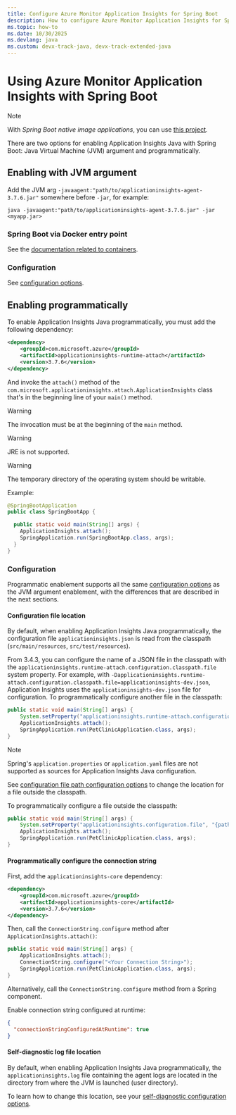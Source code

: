 ```yaml
---
title: Configure Azure Monitor Application Insights for Spring Boot
description: How to configure Azure Monitor Application Insights for Spring Boot applications
ms.topic: how-to
ms.date: 10/30/2025
ms.devlang: java
ms.custom: devx-track-java, devx-track-extended-java
---
```


# Using Azure Monitor Application Insights with Spring Boot

> [!NOTE]
> With _Spring Boot native image applications_, you can use [this project](https://aka.ms/AzMonSpringNative).

There are two options for enabling Application Insights Java with Spring Boot: Java Virtual Machine (JVM) argument and programmatically.

## Enabling with JVM argument 

Add the JVM arg `-javaagent:"path/to/applicationinsights-agent-3.7.6.jar"` somewhere before `-jar`, for example:

```console
java -javaagent:"path/to/applicationinsights-agent-3.7.6.jar" -jar <myapp.jar>
```

### Spring Boot via Docker entry point

See the [documentation related to containers](./java-get-started-supplemental.md).

### Configuration

See [configuration options](./java-standalone-config.md).

## Enabling programmatically

To enable Application Insights Java programmatically, you must add the following dependency:

```xml
<dependency>
    <groupId>com.microsoft.azure</groupId>
    <artifactId>applicationinsights-runtime-attach</artifactId>
    <version>3.7.6</version>
</dependency>
```

And invoke the `attach()` method of the `com.microsoft.applicationinsights.attach.ApplicationInsights` class that's in the beginning line of your `main()` method.

> [!WARNING]
>
> The invocation must be at the beginning of the `main` method.

> [!WARNING]
> 
> JRE is not supported.

> [!WARNING]
>
> The temporary directory of the operating system should be writable.

Example:

```java
@SpringBootApplication
public class SpringBootApp {

  public static void main(String[] args) {
    ApplicationInsights.attach();
    SpringApplication.run(SpringBootApp.class, args);
  }
}
```

### Configuration

Programmatic enablement supports all the same [configuration options](./java-standalone-config.md) as the JVM argument enablement, with the differences that are described in the next sections.

#### Configuration file location

By default, when enabling Application Insights Java programmatically, the configuration file `applicationinsights.json`
is read from the classpath (`src/main/resources`, `src/test/resources`).

From 3.4.3, you can configure the name of a JSON file in the classpath with the `applicationinsights.runtime-attach.configuration.classpath.file` system property.
For example, with `-Dapplicationinsights.runtime-attach.configuration.classpath.file=applicationinsights-dev.json`, Application Insights uses the `applicationinsights-dev.json` file for configuration. To programmatically configure another file in the classpath:

```java
public static void main(String[] args) {
    System.setProperty("applicationinsights.runtime-attach.configuration.classpath.file", "applicationinsights-dev.json");
    ApplicationInsights.attach();
    SpringApplication.run(PetClinicApplication.class, args);
}
```

> [!NOTE]
> Spring's `application.properties` or `application.yaml` files are not supported as
> sources for Application Insights Java configuration.

See [configuration file path configuration options](./java-standalone-config.md#json-configuration-set-up)
to change the location for a file outside the classpath.

To programmatically configure a file outside the classpath:
```java
public static void main(String[] args) {
    System.setProperty("applicationinsights.configuration.file", "{path}/applicationinsights-dev.json");
    ApplicationInsights.attach();
    SpringApplication.run(PetClinicApplication.class, args);
}
```

#### Programmatically configure the connection string

First, add the `applicationinsights-core` dependency:

```xml
<dependency>
    <groupId>com.microsoft.azure</groupId>
    <artifactId>applicationinsights-core</artifactId>
    <version>3.7.6</version>
</dependency>
```

Then, call the `ConnectionString.configure` method after `ApplicationInsights.attach()`:

```java
public static void main(String[] args) {
    ApplicationInsights.attach();
    ConnectionString.configure("<Your Connection String>");
    SpringApplication.run(PetClinicApplication.class, args);
}
```
Alternatively, call the  `ConnectionString.configure` method from a Spring component.

Enable connection string configured at runtime:

```json
{
  "connectionStringConfiguredAtRuntime": true
}
```

#### Self-diagnostic log file location

By default, when enabling Application Insights Java programmatically, the `applicationinsights.log` file containing the agent logs are located in the directory from where the JVM is launched (user directory).

To learn how to change this location, see your [self-diagnostic configuration options](./java-standalone-config.md#self-diagnostics).
